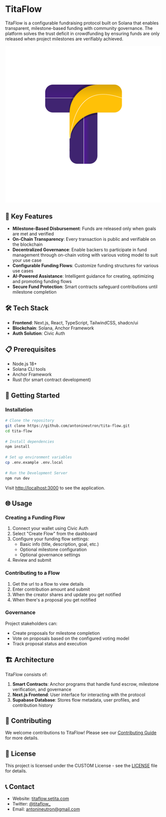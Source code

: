 # TitaFlow

TitaFlow is a configurable fundraising protocol built on Solana that enables transparent, milestone-based funding with community governance. The platform solves the trust deficit in crowdfunding by ensuring funds are only released when project milestones are verifiably achieved.

![TitaFlow Banner](public/logo.png)

## 🚀 Key Features

- **Milestone-Based Disbursement**: Funds are released only when goals are met and verified
- **On-Chain Transparency**: Every transaction is public and verifiable on the blockchain
- **Decentralized Governance**: Enable backers to participate in fund management through on-chain voting with various voting model to suit your use case
- **Configurable Funding Flows**: Customize funding structures for various use cases
- **AI-Powered Assistance**: Intelligent guidance for creating, optimizing and promoting funding flows
- **Secure Fund Protection**: Smart contracts safeguard contributions until milestone completion

## 🛠️ Tech Stack

- **Frontend**: Next.js, React, TypeScript, TailwindCSS, shadcn/ui
- **Blockchain**: Solana, Anchor Framework
- **Auth Solution**: Civic Auth

## 📋 Prerequisites

- Node.js 18+
- Solana CLI tools
- Anchor Framework
- Rust (for smart contract development)

## 🔧 Getting Started

### Installation

```bash
# Clone the repository
git clone https://github.com/antonineutron/tita-flow.git
cd tita-flow

# Install dependencies
npm install

# Set up environment variables
cp .env.example .env.local

# Run the Development Server
npm run dev
```

Visit [http://localhost:3000](http://localhost:3000) to see the application.

## 🌐 Usage

### Creating a Funding Flow

1. Connect your wallet using Civic Auth
2. Select "Create Flow" from the dashboard
3. Configure your funding flow settings:
   - Basic info (title, description, goal, etc.)
   - Optional milestone configuration
   - Optional governance settings
4. Review and submit

### Contributing to a Flow

1. Get the url to a flow to view details
2. Enter contribution amount and submit
3. When the creator shares and update you get notified
4. When there's a proposal you get notified

### Governance

Project stakeholders can:
- Create proposals for milestone completion
- Vote on proposals based on the configured voting model
- Track proposal status and execution

## 🏗️ Architecture

TitaFlow consists of:

1. **Smart Contracts**: Anchor programs that handle fund escrow, milestone verification, and governance
2. **Next.js Frontend**: User interface for interacting with the protocol
3. **Supabase Database**: Stores flow metadata, user profiles, and contribution history

## 🤝 Contributing

We welcome contributions to TitaFlow! Please see our [Contributing Guide](CONTRIBUTING.md) for more details.

## 📜 License

This project is licensed under the CUSTOM License - see the [LICENSE](LICENSE) file for details.

## 📞 Contact

- Website: [titaflow.setita.com](https://titaflow.setita.com)
- Twitter: [@titaflow_](https://twitter.com/titaflow_)
- Email: [antonineutron@gmail.com](mail@antonineutron@gmail.com)

